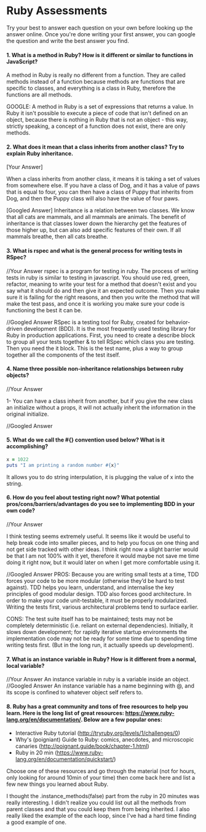 # Ruby Assessments

Try your best to answer each question on your own before looking up the answer online. Once you're done writing your first answer, you can google the question and write the best answer you find.


#### 1. What is a method in Ruby? How is it different or similar to functions in JavaScript?

A method in Ruby is really no different from a function. They are called methods instead of a function because methods are functions that are specific to classes, and everything is a class in Ruby, therefore the functions are all methods.

GOOGLE:
A method in Ruby is a set of expressions that returns a value. In Ruby it isn't possible to execute a piece of code that isn't defined on an object, because there is nothing in Ruby that is not an object - this way, strictly speaking, a concept of a function does not exist, there are only methods.

#### 2. What does it mean that a class inherits from another class? Try to explain Ruby inheritance. 


[Your Answer]

When a class inherits from another class, it means it is taking a set of values from somewhere else. If you have a class of Dog, and it has a value of paws that is equal to four, you can then have a class of Puppy that inherits from Dog, and then the Puppy class will also have the value of four paws.

[Googled Answer]
Inheritance is a relation between two classes. We know that all cats are mammals, and all mammals are animals. The benefit of inheritance is that classes lower down the hierarchy get the features of those higher up, but can also add specific features 
of their own. If all mammals breathe, then all cats breathe.

#### 3. What is rspec and what is the general process for writing tests in RSpec?

//Your Answer
rspec is a program for testing in ruby. The process of writing tests in ruby is similar to testing in javascript. You should use red, green, refactor, meaning to write your test for a method that doesn't exist and you say what it should do and then give it an expected outcome. Then you make sure it is failing for the right reasons, and then you write the method that will make the test pass, and once it is working you make sure your code is functioning the best it can be.

//Googled Answer
RSpec is a testing tool for Ruby, created for behavior-driven development (BDD). It is the most frequently used testing library for Ruby in production applications. First, you need to create a describe block to group all your tests together & to tell RSpec which class you are testing. Then you need the it block. This is the test name, plus a way to group together all the components of the test itself.

#### 4. Name three possible non-inheritance relationships between ruby objects? 

//Your Answer

1- You can have a class inherit from another, but if you give the new class an initialize without a props, it will not actually inherit the information in the original initialize.

//Googled Answer


#### 5. What do we call the #{} convention used below? What is it accomplishing?

```ruby
x = 1022
puts "I am printing a random number #{x}"
```
It allows you to do string interpulation, it is plugging the value of x into the string.

#### 6. How do you feel about testing right now? What potential pros/cons/barriers/advantages do you see to implementing BDD in your own code?

//Your Answer

I think testing seems extremely useful. It seems like it would be useful to help break code into smaller pieces, and to help you focus on one thing and not get side tracked with other ideas. I think right now a slight barrier would be that I am not 100% with it yet, therefore it would maybe not save me time doing it right now, but it would later on when I get more comfortable using it. 

//Googled Answer
PROS: Because you are writing small tests at a time, TDD forces your code to be more modular (otherwise they’d be hard to test against). TDD helps you learn, understand, and internalise the key principles of good modular design. TDD also forces good architecture. In order to make your code unit-testable, it must be properly modularized. Writing the tests first, various architectural problems tend to surface earlier.

CONS: The test suite itself has to be maintained; tests may not be completely deterministic (i.e. reliant on external dependencies). Initially, it slows down development; for rapidly iterative startup environments the implementation code may not be ready for some time due to spending time writing tests first. (But in the long run, it actually speeds up development).

#### 7. What is an instance variable in Ruby? How is it different from a normal, local variable?

//Your Answer
An instance variable in ruby is a variable inside an object. 
//Googled Answer
An instance variable has a name beginning with @, and its scope is confined to whatever object self refers to.

#### 8. Ruby has a great community and tons of free resources to help you learn. Here is the long list of great resources: https://www.ruby-lang.org/en/documentation/. Below are a few popular ones:
- Interactive Ruby tutorial (http://tryruby.org/levels/1/challenges/0)
- Why's (poigniant) Guide to Ruby: comics, anecdotes, and microscopic canaries (http://poignant.guide/book/chapter-1.html)
- Ruby in 20 min (https://www.ruby-lang.org/en/documentation/quickstart/)


Choose one of these resources and go through the material (not for hours, only looking for around 10min of your time) then come back here and list a few new things you learned about Ruby.

I thought the .instance_methods(false) part from the ruby in 20 minutes was really interesting. I didn't realize you could list out all the methods from parent classes and that you could keep them from being inherited. I also really liked the example of the each loop, since I've had a hard time finding a good example of one.